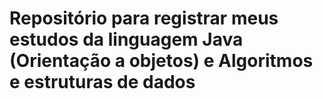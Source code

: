 # Repositório para registrar meus estudos da linguagem Java (Orientação a objetos) e Algoritmos e estruturas de dados

